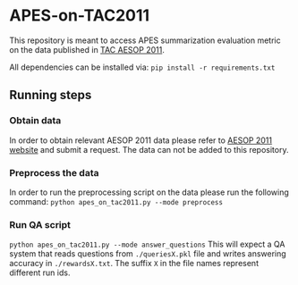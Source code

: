# APES-on-TAC2011

This repository is meant to access APES summarization evaluation metric on the data published in [TAC AESOP 2011](https://tac.nist.gov/2011/Summarization/AESOP.2011.guidelines.html).

All dependencies can be installed via:
```pip install -r requirements.txt```

## Running steps
### Obtain data
In order to obtain relevant AESOP 2011 data please refer to [AESOP 2011 website](https://tac.nist.gov/2011/Summarization/AESOP.2011.guidelines.html) and submit a request. The data can not be added to this repository.
### Preprocess the data
In order to run the preprocessing script on the data please run the following command:
```python apes_on_tac2011.py --mode preprocess```

### Run QA script
```python apes_on_tac2011.py --mode answer_questions```
This will expect a QA system that reads questions from `./queriesX.pkl` file and writes answering accuracy in `./rewardsX.txt`.
The suffix `X` in the file names represent different run ids.